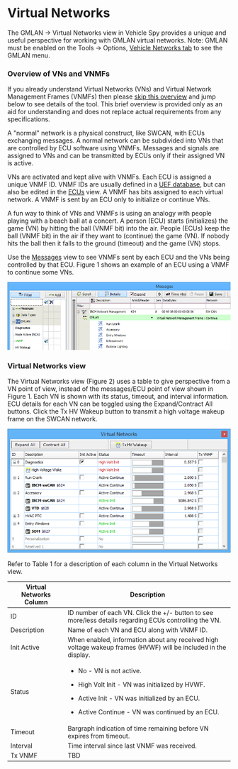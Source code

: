 # Virtual Networks

The GMLAN -> Virtual Networks view in Vehicle Spy provides a unique and useful perspective for working with GMLAN virtual networks. Note: GMLAN must be enabled on the Tools -> Options, [Vehicle Networks tab](https://cdn.intrepidcs.net/support/VehicleSpy/spyHardSetup.htm) to see the GMLAN menu.

### Overview of VNs and VNMFs

If you already understand Virtual Networks (VNs) and Virtual Network Management Frames (VNMFs) then please [skip this overview](https://cdn.intrepidcs.net/support/VehicleSpy/spyVirtualNetworks.htm#VN%20View) and jump below to see details of the tool. This brief overview is provided only as an aid for understanding and does not replace actual requirements from any specifications.

A "normal" network is a physical construct, like SWCAN, with ECUs exchanging messages. A normal network can be subdivided into VNs that are controlled by ECU software using VNMFs. Messages and signals are assigned to VNs and can be transmitted by ECUs only if their assigned VN is active.

VNs are activated and kept alive with VNMFs. Each ECU is assigned a unique VNMF ID. VNMF IDs are usually defined in a [UEF database](https://cdn.intrepidcs.net/support/VehicleSpy/spyNetworkDatabase.htm), but can also be edited in the [ECUs](https://cdn.intrepidcs.net/support/VehicleSpy/spydiagDatabase.htm) view. A VNMF has bits assigned to each virtual network. A VNMF is sent by an ECU only to initialize or continue VNs.

A fun way to think of VNs and VNMFs is using an analogy with people playing with a beach ball at a concert. A person (ECU) starts (initializes) the game (VN) by hitting the ball (VNMF bit) into the air. People (ECUs) keep the ball (VNMF bit) in the air if they want to (continue) the game (VN). If nobody hits the ball then it falls to the ground (timeout) and the game (VN) stops.

Use the [Messages](https://cdn.intrepidcs.net/support/VehicleSpy/spyTextMonitor.htm) view to see VNMFs sent by each ECU and the VNs being controlled by that ECU. Figure 1 shows an example of an ECU using a VNMF to continue some VNs.

![Figure 1: Example of a VNMF displayed on the Messages view.](../../.gitbook/assets/spyVirtualNetworksMsg.gif)

### Virtual Networks view

The Virtual Networks view (Figure 2) uses a table to give perspective from a VN point of view, instead of the messages/ECU point of view shown in Figure 1. Each VN is shown with its status, timeout, and interval information. ECU details for each VN can be toggled using the Expand/Contract All buttons. Click the Tx HV Wakeup button to transmit a high voltage wakeup frame on the SWCAN network.

![Figure 2: Example of the Virtual Networks tool in action.](../../.gitbook/assets/spyVirtualNetworks.gif)

Refer to Table 1 for a description of each column in the Virtual Networks view.

| Virtual Networks Column | Description                                                                                                                                                                                                                        |
| ----------------------- | ---------------------------------------------------------------------------------------------------------------------------------------------------------------------------------------------------------------------------------- |
| ID                      | ID number of each VN. Click the +/- button to see more/less details regarding ECUs controlling the VN.                                                                                                                             |
| Description             | Name of each VN and ECU along with VNMF ID.                                                                                                                                                                                        |
| Init Active             | When enabled, information about any received high voltage wakeup frames (HVWF) will be included in the display.                                                                                                                    |
| Status                  | <ul><li>No - VN is not active.</li></ul><ul><li>High Volt Init - VN was initialized by HVWF.</li></ul><ul><li>Active Init - VN was initialized by an ECU.</li></ul><ul><li>Active Continue - VN was continued by an ECU.</li></ul> |
| Timeout                 | Bargraph indication of time remaining before VN expires from timeout.                                                                                                                                                              |
| Interval                | Time interval since last VNMF was received.                                                                                                                                                                                        |
| Tx VNMF                 | TBD                                                                                                                                                                                                                                |
